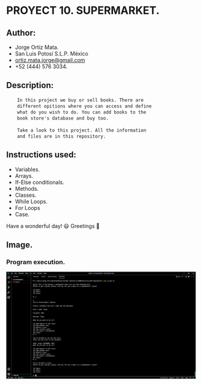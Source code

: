 #   PROYECT 10. SUPERMARKET.  

## Author:
- Jorge Ortiz Mata.
- San Luis Potosí S.L.P. México
- ortiz.mata.jorge@gmail.com
- +52 (444) 576 3034.

## Description: 
        In this project we buy or sell books. There are
        different opitions where you can access and define
        what do you wish to do. You can add books to the
        book store's database and buy too.
        
        Take a look to this project. All the information
        and files are in this repository.

## Instructions used:
- Variables.
- Arrays.
- If-Else conditionals.
- Methods.
- Classes.
- While Loops.
- For Loops
- Case.
    
Have a wonderful day! :smiley:
Greetings :love_you_gesture:
        
## Image. 
### **Program execution.** 
![](images/image.PNG)
